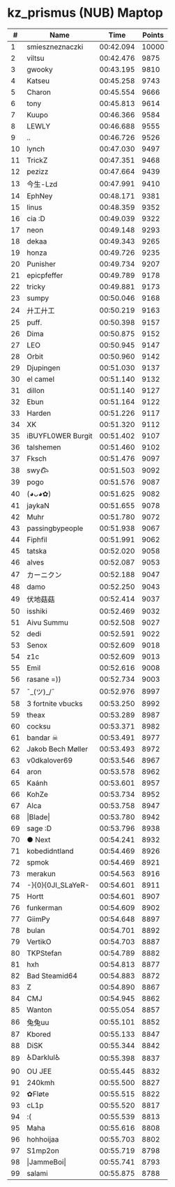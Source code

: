 # kz_prismus (NUB) Maptop

|  # | Name | Time | Points |
|-------------- | -------------- | -------------- | -------------- | 
| 1 | smieszneznaczki | 00:42.094 | 10000 | 
| 2 | viltsu | 00:42.476 | 9875 | 
| 3 | gwooky | 00:43.195 | 9810 | 
| 4 | Katseu | 00:45.258 | 9743 | 
| 5 | Charon | 00:45.554 | 9666 | 
| 6 | tony | 00:45.813 | 9614 | 
| 7 | Kuupo | 00:46.366 | 9584 | 
| 8 | LEWLY | 00:46.688 | 9555 | 
| 9 | .. | 00:46.726 | 9526 | 
| 10 | lynch | 00:47.030 | 9497 | 
| 11 | TrickZ | 00:47.351 | 9468 | 
| 12 | pezizz | 00:47.664 | 9439 | 
| 13 | 今生-Lzd | 00:47.991 | 9410 | 
| 14 | EphNey | 00:48.171 | 9381 | 
| 15 | linus | 00:48.359 | 9352 | 
| 16 | cia :D | 00:49.039 | 9322 | 
| 17 | neon | 00:49.148 | 9293 | 
| 18 | dekaa | 00:49.343 | 9265 | 
| 19 | honza | 00:49.726 | 9235 | 
| 20 | Punisher | 00:49.734 | 9207 | 
| 21 | epicpfeffer | 00:49.789 | 9178 | 
| 22 | tricky | 00:49.881 | 9173 | 
| 23 | sumpy | 00:50.046 | 9168 | 
| 24 | 廾工廾工 | 00:50.219 | 9163 | 
| 25 | puff. | 00:50.398 | 9157 | 
| 26 | Dima | 00:50.875 | 9152 | 
| 27 | LEO | 00:50.945 | 9147 | 
| 28 | Orbit | 00:50.960 | 9142 | 
| 29 | Djupingen | 00:51.030 | 9137 | 
| 30 | el camel | 00:51.140 | 9132 | 
| 31 | dillon | 00:51.140 | 9127 | 
| 32 | Ebun | 00:51.164 | 9122 | 
| 33 | Harden | 00:51.226 | 9117 | 
| 34 | XK | 00:51.320 | 9112 | 
| 35 | iBUYFL0WER Burgit | 00:51.402 | 9107 | 
| 36 | talshemen | 00:51.460 | 9102 | 
| 37 | Fksch | 00:51.476 | 9097 | 
| 38 | swy𐂃 | 00:51.503 | 9092 | 
| 39 | pogo | 00:51.576 | 9087 | 
| 40 | (◕ᴗ◕✿) | 00:51.625 | 9082 | 
| 41 | jaykaN | 00:51.655 | 9078 | 
| 42 | Muhr | 00:51.780 | 9072 | 
| 43 | passingbypeople | 00:51.938 | 9067 | 
| 44 | Fiphfil | 00:51.991 | 9062 | 
| 45 | tatska | 00:52.020 | 9058 | 
| 46 | alves | 00:52.087 | 9053 | 
| 47 | カーニクン | 00:52.188 | 9047 | 
| 48 | damo | 00:52.250 | 9043 | 
| 49 | 伏地菇菇 | 00:52.414 | 9037 | 
| 50 | isshiki | 00:52.469 | 9032 | 
| 51 | Aivu Summu | 00:52.508 | 9027 | 
| 52 | dedi | 00:52.591 | 9022 | 
| 53 | Senox | 00:52.609 | 9018 | 
| 54 | z1c | 00:52.609 | 9013 | 
| 55 | Emil | 00:52.616 | 9008 | 
| 56 | rasane =)) | 00:52.734 | 9003 | 
| 57 | ¯\_(ツ)_/¯ | 00:52.976 | 8997 | 
| 58 | 3 fortnite vbucks | 00:53.250 | 8992 | 
| 59 | theax | 00:53.289 | 8987 | 
| 60 | cocksu | 00:53.371 | 8982 | 
| 61 | bandar ☠ | 00:53.491 | 8977 | 
| 62 | Jakob Bech Møller | 00:53.493 | 8972 | 
| 63 | v0dkalover69 | 00:53.546 | 8967 | 
| 64 | aron | 00:53.578 | 8962 | 
| 65 | Kaánh | 00:53.601 | 8957 | 
| 66 | KohZe | 00:53.734 | 8952 | 
| 67 | Alca | 00:53.758 | 8947 | 
| 68 | \|Blade\| | 00:53.780 | 8942 | 
| 69 | sage :D | 00:53.796 | 8938 | 
| 70 | ● Next | 00:54.241 | 8932 | 
| 71 | kobedidntland | 00:54.469 | 8926 | 
| 72 | spmok | 00:54.469 | 8921 | 
| 73 | merakun | 00:54.563 | 8916 | 
| 74 | -}{0}{0JI_SLaYeR- | 00:54.601 | 8911 | 
| 75 | Hortt | 00:54.601 | 8907 | 
| 76 | funkerman | 00:54.609 | 8902 | 
| 77 | GiimPy | 00:54.648 | 8897 | 
| 78 | bulan | 00:54.701 | 8892 | 
| 79 | VertikO | 00:54.703 | 8887 | 
| 80 | TKPStefan | 00:54.789 | 8882 | 
| 81 | hxh | 00:54.813 | 8877 | 
| 82 | Bad Steamid64 | 00:54.883 | 8872 | 
| 83 | Z | 00:54.890 | 8867 | 
| 84 | CMJ | 00:54.945 | 8862 | 
| 85 | Wanton | 00:55.054 | 8857 | 
| 86 | 兔兔uu | 00:55.101 | 8852 | 
| 87 | Kbored | 00:55.133 | 8847 | 
| 88 | DiSK | 00:55.344 | 8842 | 
| 89 | ♿Darklul♿ | 00:55.398 | 8837 | 
| 90 | OU JEE | 00:55.445 | 8832 | 
| 91 | 240kmh | 00:55.500 | 8827 | 
| 92 | ✿Fløte | 00:55.515 | 8822 | 
| 93 | cL1p | 00:55.520 | 8817 | 
| 94 | :( | 00:55.539 | 8813 | 
| 95 | Maha | 00:55.616 | 8808 | 
| 96 | hohhoijaa | 00:55.703 | 8802 | 
| 97 | S1mp2on | 00:55.719 | 8798 | 
| 98 | \|JammeBoi\| | 00:55.741 | 8793 | 
| 99 | salami | 00:55.875 | 8788 | 

